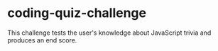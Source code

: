# coding-quiz-challenge
This challenge tests the user's knowledge about JavaScript trivia and produces an end score.
